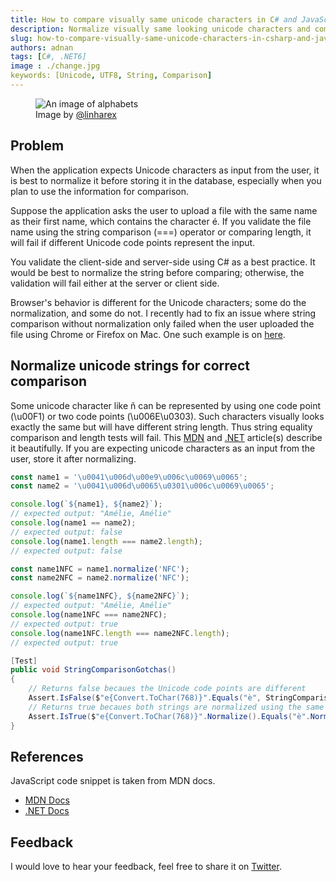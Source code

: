 ```yaml
---
title: How to compare visually same unicode characters in C# and JavaScript 
description: Normalize visually same looking unicode characters and compare to get the accurate results 
slug: how-to-compare-visually-same-unicode-characters-in-csharp-and-javascript 
authors: adnan 
tags: [C#, .NET6]
image : ./change.jpg
keywords: [Unicode, UTF8, String, Comparison]
---
```

<head>

<meta property="og:image:width" content="1200"/>
<meta property="og:image:height" content="670"/>  
<meta name="twitter:creator" content="@madnan_rafiq" />
<meta name="twitter:title" content="How to compare visually same unicode characters in C# and JavaScript" />
<meta name="twitter:description" content="Normalize visually same looking unicode characters and compare to get the accurate results" />
</head>
<figure>
<img src={require('./change.jpg').default} alt="An image of alphabets"/>
<figcaption >Image by <a target="_blank" href="https://unsplash.com/@linharex">@linharex</a></figcaption>
</figure>

## Problem
When the application expects Unicode characters as input from the user, it is best to normalize it before storing it in the database, especially when you plan to use the information for comparison.

Suppose the application asks the user to upload a file with the same name as their first name, which contains the character é. If you validate the file name using the string comparison (===) operator or comparing length, it will fail if different Unicode code points represent the input.

You validate the client-side and server-side using C# as a best practice. It would be best to normalize the string before comparing; otherwise, the validation will fail either at the server or client side.

Browser's behavior is different for the Unicode characters; some do the normalization, and some do not. I recently had to fix an issue where string comparison without normalization only failed when the user uploaded the file using Chrome or Firefox on Mac. One such example is on [here](https://stackoverflow.com/questions/11176603/how-to-avoid-browsers-unicode-normalization-when-submitting-a-form-with-unicode).

## Normalize unicode strings for correct comparison
Some unicode character like ñ can be represented by using one code point (\u00F1) or two code points (\u006E\u0303). Such characters visually looks exactly the same but will have different string length. 
Thus string equality comparison and length tests will fail. This [MDN](https://developer.mozilla.org/en-US/docs/Web/JavaScript/Reference/Global_Objects/String/normalize) and [.NET](https://docs.microsoft.com/en-us/dotnet/api/system.text.normalizationform?view=net-6.0) article(s) describe it beautifully. 
If you are expecting unicode characters as an input from the user, store it after normalizing. 
<!--truncate-->


~~~javascript title="normalize unicode strings before comparison"
const name1 = '\u0041\u006d\u00e9\u006c\u0069\u0065';
const name2 = '\u0041\u006d\u0065\u0301\u006c\u0069\u0065';

console.log(`${name1}, ${name2}`);
// expected output: "Amélie, Amélie"
console.log(name1 == name2);
// expected output: false
console.log(name1.length === name2.length);
// expected output: false

const name1NFC = name1.normalize('NFC');
const name2NFC = name2.normalize('NFC');

console.log(`${name1NFC}, ${name2NFC}`);
// expected output: "Amélie, Amélie"
console.log(name1NFC === name2NFC);
// expected output: true
console.log(name1NFC.length === name2NFC.length);
// expected output: true

~~~

~~~csharp title="String comparison with and without normalize using C#"
[Test]
public void StringComparisonGotchas()
{
    // Returns false becaues the Unicode code points are different
    Assert.IsFalse($"e{Convert.ToChar(768)}".Equals("è", StringComparison.OrdinalIgnoreCase));
    // Returns true becaues both strings are normalized using the same form
    Assert.IsTrue($"e{Convert.ToChar(768)}".Normalize().Equals("è".Normalize(), StringComparison.OrdinalIgnoreCase));
}
~~~
## References
JavaScript code snippet is taken from MDN docs.
- [MDN Docs](https://developer.mozilla.org/en-US/docs/Web/JavaScript/Reference/Global_Objects/String/normalize)
- [.NET Docs](https://docs.microsoft.com/en-us/dotnet/api/system.text.normalizationform?view=net-6.0)

## Feedback
I would love to hear your feedback, feel free to share it on [Twitter](https://twitter.com/madnan_rafiq). 

